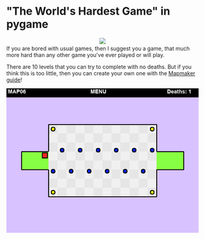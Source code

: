 # "The World's Hardest Game" in pygame
<div align="center"><img src="demo1.gif"></div>
If you are bored with usual games,
then I suggest you a game, that
much more hard than any other game
you've ever played or will play.

There are 10 levels that you can
try to complete with no deaths. 
But if you think this is too little,
then you can create your own one
with the [Mapmaker guide](docs/Mapmaker%20guide.md)! 
<div align="center"><img src="demo2.gif"></div>

